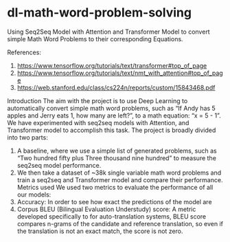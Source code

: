 # dl-math-word-problem-solving
Using Seq2Seq Model with Attention and Transformer Model to convert simple Math Word Problems to their corresponding Equations.


References:
1. https://www.tensorflow.org/tutorials/text/transformer#top_of_page
2. https://www.tensorflow.org/tutorials/text/nmt_with_attention#top_of_page
3. https://web.stanford.edu/class/cs224n/reports/custom/15843468.pdf

Introduction
 The aim with the project is to use Deep Learning to automatically convert simple math word 
problems, such as “If Andy has 5 apples and Jerry eats 1, how many are left?”, to a math 
equation: “x = 5 - 1”.
 We have experimented with seq2seq models with Attention, and Transformer model to 
accomplish this task.
 The project is broadly divided into two parts:
 1. A baseline, where we use a simple list of generated problems, such as “Two hundred 
fifty plus Three thousand nine hundred” to measure the seq2seq model performance.
 2. We then take a dataset of ~38k single variable math word problems and train a 
seq2seq and Transformer model and compare their performance.
Metrics used
 We used two metrics to evaluate the performance of all our models:
 1. Accuracy: In order to see how exact the predictions of the model are
 2. Corpus BLEU (Bilingual Evaluation Understudy) score: A metric developed 
specifically to for auto-translation systems, BLEU score compares n-grams of 
the candidate and reference translation, so even if the translation is not an 
exact match, the score is not zero.

